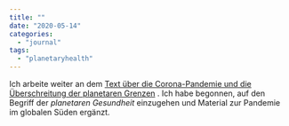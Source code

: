 ```yaml
---
title: ""
date: "2020-05-14"
categories: 
  - "journal"
tags: 
  - "planetaryhealth"
---
```


Ich arbeite weiter an dem [Text über die Corona-Pandemie und die Überschreitung der planetaren Grenzen](/lostandfound/corona-pandemie-und-ueberschreitung-der-planetaren-grenzen-eine-materialsammlung/ "Corona-Pandemie und Überschreitung der planetaren Grenzen—eine Materialsammlung (in Arbeit) – Lost and Found") . Ich habe begonnen, auf den Begriff der _planetaren Gesundheit_ einzugehen und Material zur Pandemie im globalen Süden ergänzt.

